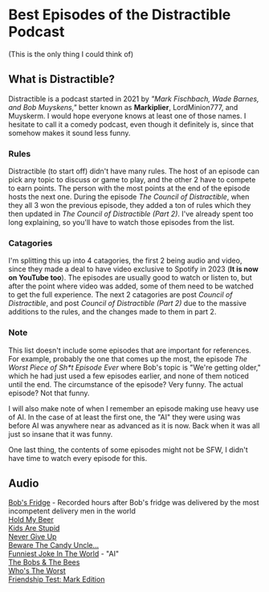 # Best Episodes of the Distractible Podcast
(This is the only thing I could think of)

## What is Distractible?
Distractible is a podcast started in 2021 by *"Mark Fischbach, Wade Barnes, and Bob Muyskens,"* better known as **Markiplier**, 
LordMinion777, and Muyskerm. I would hope everyone knows at least one of those names. I hesitate to call it a comedy podcast,
even though it definitely is, since that somehow makes it sound less funny.

### Rules
Distractible (to start off) didn't have many rules. The host of an episode can pick any topic to discuss or game to play, and the 
other 2 have to compete to earn points. The person with the most points at the end of the episode hosts the next one.
During the episode *The Council of Distractible*, when they all 3 won the previous episode, they added a ton of rules which they
then updated in *The Council of Distractible (Part 2)*. I've already spent too long explaining, so you'll have to watch those 
episodes from the list.

### Catagories
I'm splitting this up into 4 catagories, the first 2 being audio and video, since they made a deal to have video exclusive to Spotify 
in 2023 (**It is now on YouTube too**). The episodes are usually good to watch or listen to, but after the point where video was 
added, some of them need to be watched to get the full experience. The next 2 catagories are post *Council of Distractible*, and 
post *Council of Distractible (Part 2)* due to the massive additions to the rules, and the changes made to them in part 2. 

### Note
This list doesn't include some episodes that are important for references. For example, probably the one that comes up the most, the
episode *The Worst Piece of Sh\*t Episode Ever* where Bob's topic is "We're getting older," which he had just used a few episodes
earlier, and none of them noticed until the end. The circumstance of the episode? Very funny. The actual episode? Not that funny.

I will also make note of when I remember an episode making use heavy use of AI. In the case of at least the first one, the "AI" they
were using was before AI was anywhere near as advanced as it is now. Back when it was all just so insane that it was funny.

One last thing, the contents of some episodes might not be SFW, I didn't have time to watch every episode for this.

## Audio
[Bob's Fridge](https://www.youtube.com/watch?v=ETckMzplXq4) - Recorded hours after Bob's fridge was delivered by the most incompetent delivery men in the world  
[Hold My Beer](https://www.youtube.com/watch?v=DoMZsxYZBdc)  
[Kids Are Stupid](https://www.youtube.com/watch?v=0ewp65i0BIY)  
[Never Give Up](https://www.youtube.com/watch?v=ekRjltsMpqM)  
[Beware The Candy Uncle...](https://www.youtube.com/watch?v=ZZ9ddW3DP7k&t=1502s)  
[Funniest Joke In The World](https://www.youtube.com/watch?v=dx8GvJAXmC0&t=1984s) - "AI"  
[The Bobs & The Bees](https://www.youtube.com/watch?v=pbSMO5noMD4)  
[Who's The Worst](https://www.youtube.com/watch?v=o1QctZdnTtk)  
[Friendship Test: Mark Edition](https://www.youtube.com/watch?v=jsr3QCzuv-0)  
